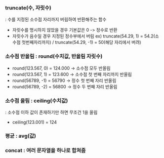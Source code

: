 ### truncate(수, 자릿수)
: 수를 지정된 소수점 자리까지 버림하여 반환해주는 함수
- 자릿수를 명시하지 않았을 경우 기본값은 0 -> 정수로 반환
- 자릿수가 음수일 경우 지정된 정수부에서 버림
ex) truncate(54.29, 1) = 54.2(소수점 첫번째자리까지) / truncate(54.29, -1) = 50(해당 자리에서 버려)

### 소수점 반올림 : round(수치값, 반올림 자릿수)
- round(123.567, 0) = 124.000 -> 소수점 모두 반올림
- round(123.567, 1) = 123.600 -> 소수점 첫 번째 자리까지 반올림
- round(56789, -1) = 56790 -> 정수 첫 번째 자리 반올림
- round(56789, -2) = 56800 -> 정수 두 번째 자리 반올림
  
### 소수점 올림 : ceiling(수치값)
: 소수점 이하 값이 존재하기만 하면 무조건 1을 올림
- ceiling(123.001) = 124

### 평균 : avg(값)

### concat : 여러 문자열을 하나로 합쳐줌
